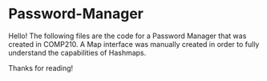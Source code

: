 # Password-Manager
Hello! The following files are the code for a Password Manager that was created in COMP210. A Map interface was manually created in order to fully understand the capabilities of Hashmaps.


Thanks for reading!
